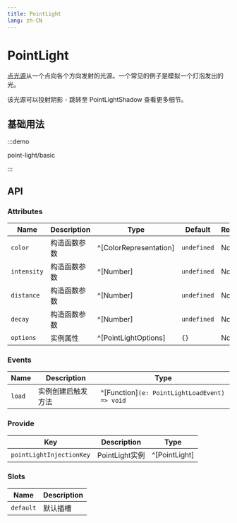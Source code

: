 ```yaml
---
title: PointLight
lang: zh-CN
---
```


# PointLight

[点光源](https://threejs.org/docs/index.html?q=point#api/zh/lights/PointLight)从一个点向各个方向发射的光源。一个常见的例子是模拟一个灯泡发出的光。

该光源可以投射阴影 - 跳转至 PointLightShadow 查看更多细节。


## 基础用法

:::demo

point-light/basic

:::

## API

### Attributes

| Name        | Description  | Type                   | Default     | Required |
| ----------- | ------------ | ---------------------- | ----------- | -------- |
| `color`     | 构造函数参数 | ^[ColorRepresentation] | `undefined` | No       |
| `intensity` | 构造函数参数 | ^[Number]              | `undefined` | No       |
| `distance`  | 构造函数参数 | ^[Number]              | `undefined` | No       |
| `decay`     | 构造函数参数 | ^[Number]              | `undefined` | No       |
| `options`   | 实例属性     | ^[PointLightOptions]   | `{}`        | No       |

### Events

| Name   | Description        | Type                                          |
| ------ | ------------------ | --------------------------------------------- |
| `load` | 实例创建后触发方法 | ^[Function]`(e: PointLightLoadEvent) => void` |

### Provide

| Key                      | Description    | Type          |
| ------------------------ | -------------- | ------------- |
| `pointLightInjectionKey` | PointLight实例 | ^[PointLight] |

### Slots

| Name      | Description |
| --------- | ----------- |
| `default` | 默认插槽    |

